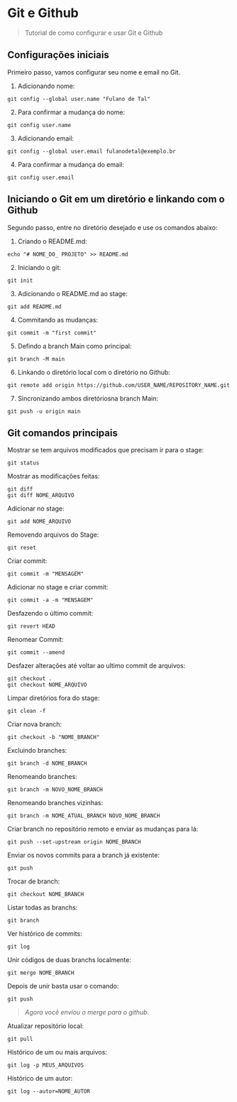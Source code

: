 # Git e Github
> Tutorial de como configurar e usar Git e Github

## Configurações iniciais

Primeiro passo, vamos configurar seu nome e email no Git.

1. Adicionando nome:
```git
git config --global user.name "Fulano de Tal"
```
2. Para confirmar a mudança do nome:
```git
git config user.name
```
3. Adicionando email:
```git
git config --global user.email fulanodetal@exemplo.br
```
4. Para confirmar a mudança do email:
```git
git config user.email
```

## Iniciando o Git em um diretório e linkando com o Github

Segundo passo, entre no diretório desejado e use os comandos abaixo:

1. Criando o README.md:
```git
echo "# NOME_DO_ PROJETO" >> README.md
```
2. Iniciando o git:
```git
git init
```
3. Adicionando o README.md ao stage:
```git
git add README.md
```
4. Commitando as mudanças:
```git
git commit -m "first commit"
```
5. Defindo a branch Main como principal:
```git
git branch -M main
```
6. Linkando o diretório local com o diretório no Github:
```git
git remote add origin https://github.com/USER_NAME/REPOSITORY_NAME.git
```
7. Sincronizando ambos diretóriosna branch Main:
```git
git push -u origin main
```

## Git comandos principais

Mostrar se tem arquivos modificados que precisam ir para o stage:
```git
git status
```

Mostrar as modificações feitas:
```git
git diff 
git diff NOME_ARQUIVO
```

Adicionar no stage:
```git
git add NOME_ARQUIVO
```

Removendo arquivos do Stage:
```git 
git reset
```

Criar commit:
```git
git commit -m "MENSAGEM"
```

Adicionar no stage e criar commit:
```git
git commit -a -m "MENSAGEM"
```

Desfazendo o último commit:
```git
git revert HEAD
```

Renomear Commit:
```git
git commit --amend
```

Desfazer alterações até voltar ao ultimo commit de arquivos:
```git
git checkout .
git checkout NOME_ARQUIVO
```

Limpar diretórios fora do stage:
```git
git clean -f
```

Criar nova branch:
```git
git checkout -b "NOME_BRANCH"
```

Excluindo branches:
```git
git branch -d NOME_BRANCH
```

Renomeando branches:
```git
git branch -m NOVO_NOME_BRANCH
```

Renomeando branches vizinhas:
```git
git branch -m NOME_ATUAL_BRANCH NOVO_NOME_BRANCH
```

Criar branch no repositório remoto e enviar as mudanças para lá:
```git
git push --set-upstream origin NOME_BRANCH
```

Enviar os novos commits para a branch já existente:
```git
git push
```

Trocar de branch:
```git
git checkout NOME_BRANCH
```

Listar todas as branchs:
```git
git branch
```

Ver histórico de commits:
```git
git log
```

Unir códigos de duas branchs localmente:
```git
git merge NOME_BRANCH
```

Depois de unir basta usar o comando:
```git
git push
```

> *Agora você enviou o merge para o github.*

Atualizar repositório local:
```git
git pull
```

Histórico de um ou mais arquivos:
```git
git log -p MEUS_ARQUIVOS
```

Histórico de um autor:
```git
git log --autor=NOME_AUTOR
```





